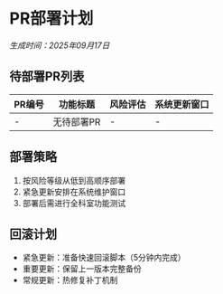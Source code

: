﻿# PR部署计划
*生成时间：2025年09月17日*

## 待部署PR列表
| PR编号 | 功能标题 | 风险评估 | 系统更新窗口 |
|--------|----------|----------|--------------|
| - | 无待部署PR | - | - |

## 部署策略
1. 按风险等级从低到高顺序部署
2. 紧急更新安排在系统维护窗口
3. 部署后需进行全科室功能测试

## 回滚计划
- 紧急更新：准备快速回滚脚本（5分钟内完成）
- 重要更新：保留上一版本完整备份
- 常规更新：热修复补丁机制